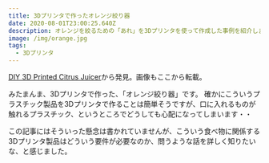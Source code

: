 ```yaml
---
title: 3Dプリンタで作ったオレンジ絞り器
date: 2020-08-01T23:00:25.640Z
description: オレンジを絞るための「あれ」を3Dプリンタを使って作成した事例を紹介します。
image: /img/orange.jpg
tags:
  - 3Dプリンタ
---
```

[DIY 3D Printed Citrus Juicer](https://hackaday.io/project/167516-diy-3d-printed-citrus-juicer)から発見。画像もここから転載。

みたまんま、3Dプリンタで作った、「オレンジ絞り器」です。
確かにこういうプラスチック製品を3Dプリンタで作ることは簡単そうですが、口に入れるものが触れるプラスチック、というところでどうしても心配になってしまいます・・

この記事にはそういった懸念は書かれていませんが、こういう食べ物に関係する3Dプリンタ製品はどういう要件が必要なのか、問うような話を詳しく知りたいな、と感じました。
